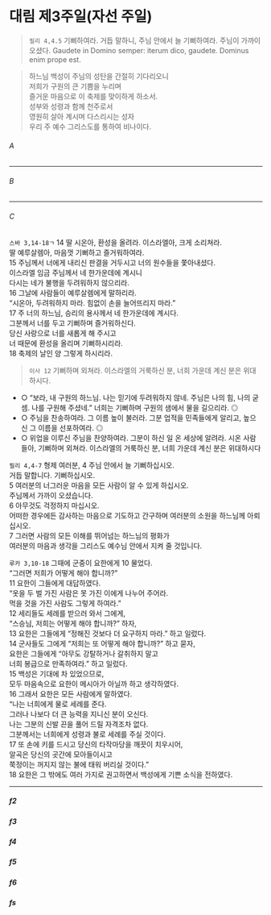 # 대림 제3주일(자선 주일)


> `필리 4,4.5` 기뻐하여라. 거듭 말하니, 주님 안에서 늘 기뻐하여라. 주님이 가까이 오셨다.
> Gaudete in Domino semper: iterum dico, gaudete. Dominus enim prope est.

> 하느님 백성이 주님의 성탄을 간절히 기다리오니  
저희가 구원의 큰 기쁨을 누리며  
즐거운 마음으로 이 축제를 맞이하게 하소서.  
성부와 성령과 함께 천주로서  
영원히 살아 계시며 다스리시는 성자  
우리 주 예수 그리스도를 통하여 비나이다.  



###### A


----

###### B


----

###### C

`스바 3,14-18ㄱ` 14 딸 시온아, 환성을 올려라. 이스라엘아, 크게 소리쳐라.  
딸 예루살렘아, 마음껏 기뻐하고 즐거워하여라.  
15 주님께서 너에게 내리신 판결을 거두시고 너의 원수들을 쫓아내셨다.  
이스라엘 임금 주님께서 네 한가운데에 계시니  
다시는 네가 불행을 두려워하지 않으리라.  
16 그날에 사람들이 예루살렘에게 말하리라.  
“시온아, 두려워하지 마라. 힘없이 손을 늘어뜨리지 마라.”  
17 주 너의 하느님, 승리의 용사께서 네 한가운데에 계시다.  
그분께서 너를 두고 기뻐하며 즐거워하신다.  
당신 사랑으로 너를 새롭게 해 주시고  
너 때문에 환성을 올리며 기뻐하시리라.  
18 축제의 날인 양 그렇게 하시리라.


> `이사 12` 기뻐하며 외쳐라. 이스라엘의 거룩하신 분, 너희 가운데 계신 분은 위대하시다.  
- ○ “보라, 내 구원의 하느님. 나는 믿기에 두려워하지 않네. 주님은 나의 힘, 나의 굳셈. 나를 구원해 주셨네.” 너희는 기뻐하며 구원의 샘에서 물을 길으리라. ◎  
- ○ 주님을 찬송하여라. 그 이름 높이 불러라. 그분 업적을 민족들에게 알리고, 높으신 그 이름을 선포하여라. ◎  
- ○ 위업을 이루신 주님을 찬양하여라. 그분이 하신 일 온 세상에 알려라. 시온 사람들아, 기뻐하며 외쳐라. 이스라엘의 거룩하신 분, 너희 가운데 계신 분은 위대하시다


`필리 4,4-7`  형제 여러분, 4 주님 안에서 늘 기뻐하십시오.  
거듭 말합니다. 기뻐하십시오.  
5 여러분의 너그러운 마음을 모든 사람이 알 수 있게 하십시오.  
주님께서 가까이 오셨습니다.  
6 아무것도 걱정하지 마십시오.  
어떠한 경우에든 감사하는 마음으로 기도하고 간구하며 여러분의 소원을 하느님께 아뢰십시오.  
7 그러면 사람의 모든 이해를 뛰어넘는 하느님의 평화가  
여러분의 마음과 생각을 그리스도 예수님 안에서 지켜 줄 것입니다.  


 
`루카 3,10-18` 그때에 군중이 요한에게 10 물었다.  
“그러면 저희가 어떻게 해야 합니까?”  
11 요한이 그들에게 대답하였다.  
“옷을 두 벌 가진 사람은 못 가진 이에게 나누어 주어라.  
먹을 것을 가진 사람도 그렇게 하여라.”  
12 세리들도 세례를 받으러 와서 그에게,  
“스승님, 저희는 어떻게 해야 합니까?” 하자,  
13 요한은 그들에게 “정해진 것보다 더 요구하지 마라.” 하고 일렀다.  
14 군사들도 그에게 “저희는 또 어떻게 해야 합니까?” 하고 묻자,  
요한은 그들에게 “아무도 강탈하거나 갈취하지 말고  
너희 봉급으로 만족하여라.” 하고 일렀다.  
15 백성은 기대에 차 있었으므로,  
모두 마음속으로 요한이 메시아가 아닐까 하고 생각하였다.  
16 그래서 요한은 모든 사람에게 말하였다.  
“나는 너희에게 물로 세례를 준다.  
그러나 나보다 더 큰 능력을 지니신 분이 오신다.  
나는 그분의 신발 끈을 풀어 드릴 자격조차 없다.  
그분께서는 너희에게 성령과 불로 세례를 주실 것이다.  
17 또 손에 키를 드시고 당신의 타작마당을 깨끗이 치우시어,  
알곡은 당신의 곳간에 모아들이시고  
쭉정이는 꺼지지 않는 불에 태워 버리실 것이다.”  
18 요한은 그 밖에도 여러 가지로 권고하면서 백성에게 기쁜 소식을 전하였다.



----

##### f2
##### f3
##### f4
##### f5
##### f6
##### fs
